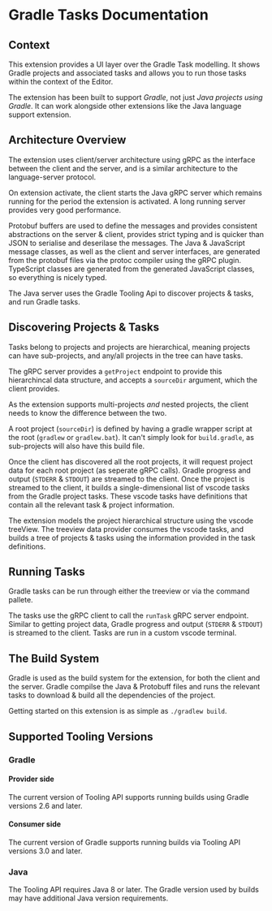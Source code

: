 # Gradle Tasks Documentation

## Context

This extension provides a UI layer over the Gradle Task modelling. It shows Gradle projects and associated tasks and allows you to run those tasks within the context of the Editor.

The extension has been built to support *Gradle*, not just *Java projects using Gradle*. It can work alongside other extensions like the Java language support extension.

## Architecture Overview

The extension uses client/server architecture using gRPC as the interface between the client and the server, and is a similar architecture to the language-server protocol.

On extension activate, the client starts the Java gRPC server which remains running for the period the extension is activated. A long running server provides very good performance.

Protobuf buffers are used to define the messages and provides consistent abstractions on the server & client, provides strict typing and is quicker than JSON to serialise and deserilase the messages. The Java & JavaScript message classes, as well as the client and server interfaces, are generated from the protobuf files via the protoc compiler using the gRPC plugin. TypeScript classes are generated from the generated JavaScript classes, so everything is nicely typed.

The Java server uses the Gradle Tooling Api to discover projects & tasks, and run Gradle tasks.

## Discovering Projects & Tasks

Tasks belong to projects and projects are hierarchical, meaning projects can have sub-projects, and any/all projects in the tree can have tasks.

The gRPC server provides a `getProject` endpoint to provide this hierarchincal data structure, and accepts a `sourceDir` argument, which the client provides.

As the extension supports multi-projects _and_ nested projects, the client needs to know the difference between the two.

A root project (`sourceDir`) is defined by having a gradle wrapper script at the root (`gradlew` or `gradlew.bat`). It can't simply look for `build.gradle`, as sub-projects will also have this build file.

Once the client has discovered all the root projects, it will request project data for each root project (as seperate gRPC calls). Gradle progress and output (`STDERR` & `STDOUT`) are streamed to the client. Once the project is streamed to the client, it builds a single-dimensional list of vscode tasks from the Gradle project tasks. These vscode tasks have definitions that contain all the relevant task & project information.

The extension models the project hierarchical structure using the vscode treeView. The treeview data provider consumes the vscode tasks, and builds a tree of projects & tasks using the information provided in the task definitions.

## Running Tasks

Gradle tasks can be run through either the treeview or via the command pallete.

The tasks use the gRPC client to call the `runTask` gRPC server endpoint. Similar to getting project data, Gradle progress and output (`STDERR` & `STDOUT`) is streamed to the client. Tasks are run in a custom vscode terminal.

## The Build System

Gradle is used as the build system for the extension, for both the client and the server. Gradle compilse the Java & Protobuff files and runs the relevant tasks to download & build all the dependencies of the project.

Getting started on this extension is as simple as `./gradlew build`.

## Supported Tooling Versions

### Gradle

#### Provider side

The current version of Tooling API supports running builds using Gradle versions 2.6 and later.

#### Consumer side

The current version of Gradle supports running builds via Tooling API versions 3.0 and later.

### Java

The Tooling API requires Java 8 or later. The Gradle version used by builds may have additional Java version requirements.
